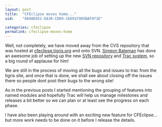 ```yaml
---
layout: post
title:  "CFEclipse moves home..."
uid:	"8A98E052-EA30-CDD9-1E691F905BAF971E"

categories: cfeclipse
permalink: cfeclipse-moves-home
---
```

Well, not completely, we have moved away from the CVS repository that was hosted at <a href="http://cfeclipse.tigris.org">cfeclipse.tigris.org</a> and onto SVN. <a href="http://www.simb.net/client/index.cfm/2006/8/4/Community-Project-Sites-Updated">Simeon Bateman</a> has done an awesome job of setting up the new <a href="http://svn.cfeclipse.org/">SVN repository</a> and <a href="http://trac.cfeclipse.org/cfeclipse/trac.cgi">Trac system</a>, so a big round of applause for him!

We are still in the process of moving all the bugs and issues to trac from the tigris site, and once that is done, we shall see about closing off the issues there so people dont post their bugs to the wrong site!

As in the previous posts I started mentioning the grouping of features into named modules and hopefully Trac will help us manage milestones and releases a bit better so we can plan or at least see the progress on each phase.

I have also been playing around with an exciting new feature for CFEclipse... but more work needs to be done on it before I release the details.